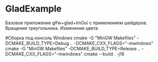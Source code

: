 # GladExample
Базовое приложение glfw+glad+ImGui с применением шейдеров. Вращение треугольника. Изменение цвета

#Сборка под консоль Windows
cmake -G "MinGW Makefiles" -DCMAKE_BUILD_TYPE=Debug .. -DCMAKE_CXX_FLAGS="-mwindows"
cmake -G "MinGW Makefiles" -DCMAKE_BUILD_TYPE=Release .. -DCMAKE_CXX_FLAGS="-mwindows"
cmake --build . -j16
